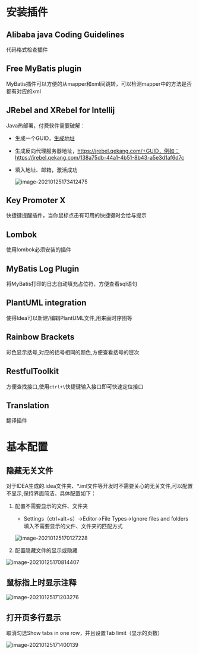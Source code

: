 

# 安装插件

## Alibaba java Coding Guidelines

代码格式检查插件

## Free MyBatis plugin

MyBatis插件可以方便的从mapper和xml间跳转，可以检测mapper中的方法是否都有对应的xml

## JRebel and XRebel for Intellij

Java热部署，付费软件需要破解：

- 生成一个GUID，[生成地址](https://www.guidgen.com/)

- 生成反向代理服务器地址，https://jrebel.qekang.com/+GUID，例如：https://jrebel.qekang.com/138a75db-44a1-4b51-8b43-a5e3d1af6d7c

- 填入地址、邮箱，激活成功

  ![image-20210125173412475](https://raw.githubusercontent.com/ying010/pic-repo/master/img/20220408104127.png)

## Key Promoter X

快捷键提醒插件，当你鼠标点击有可用的快捷键时会给与提示

## Lombok

使用lombok必须安装的插件

## MyBatis Log Plugin

将MyBatis打印的日志自动填充占位符，方便查看sql语句

## PlantUML integration

使得Idea可以新建/编辑PlantUML文件,用来画时序图等

## Rainbow Brackets

彩色显示括号,对应的括号相同的颜色,方便查看括号的层次

## RestfulToolkit

方便查找接口,使用`ctrl+\`快捷键输入接口即可快速定位接口

## Translation

翻译插件

# 基本配置

## 隐藏无关文件

对于IDEA生成的.idea文件夹、*.iml文件等开发时不需要关心的无关文件,可以配置不显示,保持界面简洁。具体配置如下：

1. 配置不需要显示的文件、文件夹

   - Settings（ctrl+alt+s）->Editor->File Types->Ignore files and folders填入不需要显示的文件、文件夹的匹配方式

   ![image-20210125170127228](https://raw.githubusercontent.com/ying010/pic-repo/master/img/20220408104213.png)

2. 配置隐藏文件的显示或隐藏

![image-20210125170814407](https://raw.githubusercontent.com/ying010/pic-repo/master/img/20220408104237.png)

## 鼠标指上时显示注释

![image-20210125171203276](https://raw.githubusercontent.com/ying010/pic-repo/master/img/20220408104301.png)

## 打开页多行显示

取消勾选Show tabs in one row，并且设置Tab limit（显示的页数）

![image-20210125171400139](https://raw.githubusercontent.com/ying010/pic-repo/master/img/20220408104315.png)

